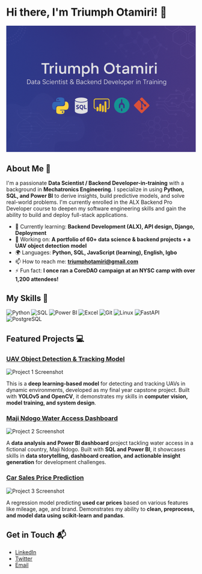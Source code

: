 
# Hi there, I'm Triumph Otamiri! 👋

![Banner Image](https://github.com/Otams/otams/blob/main/ChatGPT%20Image%20Jun%2030%2C%202025%2C%2001_10_32%20PM.png)

## About Me 🚀

I'm a passionate **Data Scientist / Backend Developer-in-training** with a background in **Mechatronics Engineering**. I specialize in using **Python, SQL, and Power BI** to derive insights, build predictive models, and solve real-world problems. I'm currently enrolled in the ALX Backend Pro Developer course to deepen my software engineering skills and gain the ability to build and deploy full-stack applications.

- 🌱 Currently learning: **Backend Development (ALX), API design, Django, Deployment**
- 🔭 Working on: **A portfolio of 60+ data science & backend projects + a UAV object detection model**
- 🌍 Languages: **Python, SQL, JavaScript (learning), English, Igbo**
- 📫 How to reach me: **triumphotamiri@gmail.com**
- ⚡ Fun fact: **I once ran a CoreDAO campaign at an NYSC camp with over 1,200 attendees!**

## My Skills 🧠

![Python](https://img.shields.io/badge/-Python-3776AB?style=flat-square&logo=python&logoColor=white)
![SQL](https://img.shields.io/badge/-SQL-4479A1?style=flat-square&logo=postgresql&logoColor=white)
![Power BI](https://img.shields.io/badge/-PowerBI-F2C811?style=flat-square&logo=powerbi&logoColor=black)
![Excel](https://img.shields.io/badge/-Excel-217346?style=flat-square&logo=microsoft-excel&logoColor=white)
![Git](https://img.shields.io/badge/-Git-F05032?style=flat-square&logo=git&logoColor=white)
![Linux](https://img.shields.io/badge/-Linux-FCC624?style=flat-square&logo=linux&logoColor=black)
![FastAPI](https://img.shields.io/badge/-FastAPI-009688?style=flat-square&logo=fastapi&logoColor=white)
![PostgreSQL](https://img.shields.io/badge/-PostgreSQL-336791?style=flat-square&logo=postgresql&logoColor=white)

<!-- Add more badges as your skillset grows! Use this badge generator: https://github.com/alexandresanlim/Badges4-README.md-Profile -->

## Featured Projects 💻

### [UAV Object Detection & Tracking Model](https://github.com/your_repo_link_here)

![Project 1 Screenshot](project_1_screenshot_url)

This is a **deep learning-based model** for detecting and tracking UAVs in dynamic environments, developed as my final year capstone project. Built with **YOLOv5 and OpenCV**, it demonstrates my skills in **computer vision, model training, and system design**.

### [Maji Ndogo Water Access Dashboard](https://github.com/your_repo_link_here)

![Project 2 Screenshot](project_2_screenshot_url)

A **data analysis and Power BI dashboard** project tackling water access in a fictional country, Maji Ndogo. Built with **SQL and Power BI**, it showcases skills in **data storytelling, dashboard creation, and actionable insight generation** for development challenges.

### [Car Sales Price Prediction](https://github.com/your_repo_link_here)

![Project 3 Screenshot](project_3_screenshot_url)

A regression model predicting **used car prices** based on various features like mileage, age, and brand. Demonstrates my ability to **clean, preprocess, and model data using scikit-learn and pandas**.

## Get in Touch 📬

- [LinkedIn](www.linkedin.com/in/triumphotamiri)
- [Twitter](https://x.com/otamiri_triumph)
- [Email](mailto:triumphotamiri@gmail.com)



<!--
**Otams/otams** is a ✨ _special_ ✨ repository because its `README.md` (this file) appears on your GitHub profile.

Here are some ideas to get you started:

- 🔭 I’m currently working on ...
- 🌱 I’m currently learning ...
- 👯 I’m looking to collaborate on ...
- 🤔 I’m looking for help with ...
- 💬 Ask me about ...
- 📫 How to reach me: ...
- 😄 Pronouns: ...
- ⚡ Fun fact: ...
-->

